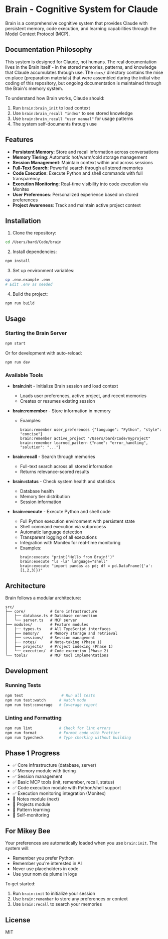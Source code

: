# Brain - Cognitive System for Claude

Brain is a comprehensive cognitive system that provides Claude with persistent memory, code execution, and learning capabilities through the Model Context Protocol (MCP).

## Documentation Philosophy

This system is designed for Claude, not humans. The real documentation lives in the Brain itself - in the stored memories, patterns, and knowledge that Claude accumulates through use. The `docs/` directory contains the mise en place (preparation materials) that were assembled during the initial vibe coding of this repository, but ongoing documentation is maintained through the Brain's memory system.

To understand how Brain works, Claude should:
1. Run `brain:brain_init` to load context
2. Use `brain:brain_recall "index"` to see stored knowledge
3. Use `brain:brain_recall "user manual"` for usage patterns
4. The system self-documents through use

## Features

- **Persistent Memory**: Store and recall information across conversations
- **Memory Tiering**: Automatic hot/warm/cold storage management
- **Session Management**: Maintain context within and across sessions
- **Full-Text Search**: Powerful search through all stored memories
- **Code Execution**: Execute Python and shell commands with full transparency
- **Execution Monitoring**: Real-time visibility into code execution via Monitex
- **User Preferences**: Personalized experience based on stored preferences
- **Project Awareness**: Track and maintain active project context

## Installation

1. Clone the repository:
```bash
cd /Users/bard/Code/brain
```

2. Install dependencies:
```bash
npm install
```

3. Set up environment variables:
```bash
cp .env.example .env
# Edit .env as needed
```

4. Build the project:
```bash
npm run build
```

## Usage

### Starting the Brain Server

```bash
npm start
```

Or for development with auto-reload:
```bash
npm run dev
```

### Available Tools

- **brain:init** - Initialize Brain session and load context
  - Loads user preferences, active project, and recent memories
  - Creates or resumes existing session

- **brain:remember** - Store information in memory
  - Examples:
    ```
    brain:remember user_preferences {"language": "Python", "style": "concise"}
    brain:remember active_project "/Users/bard/Code/myproject"
    brain:remember learned_pattern {"name": "error_handling", "solution": "..."}
    ```

- **brain:recall** - Search through memories
  - Full-text search across all stored information
  - Returns relevance-scored results

- **brain:status** - Check system health and statistics
  - Database health
  - Memory tier distribution
  - Session information

- **brain:execute** - Execute Python and shell code
  - Full Python execution environment with persistent state
  - Shell command execution via subprocess
  - Automatic language detection
  - Transparent logging of all executions
  - Integration with Monitex for real-time monitoring
  - Examples:
    ```
    brain:execute "print('Hello from Brain!')"
    brain:execute "ls -la" language="shell"
    brain:execute "import pandas as pd; df = pd.DataFrame({'a': [1,2,3]})"
    ```

## Architecture

Brain follows a modular architecture:

```
src/
├── core/           # Core infrastructure
│   ├── database.ts # Database connection
│   └── server.ts   # MCP server
├── modules/        # Feature modules
│   ├── types.ts    # All TypeScript interfaces
│   ├── memory/     # Memory storage and retrieval
│   ├── sessions/   # Session management
│   ├── notes/      # Note-taking (Phase 1)
│   ├── projects/   # Project indexing (Phase 1)
│   └── execution/  # Code execution (Phase 2)
└── tools/          # MCP tool implementations
```

## Development

### Running Tests

```bash
npm test                 # Run all tests
npm run test:watch      # Watch mode
npm run test:coverage   # Coverage report
```

### Linting and Formatting

```bash
npm run lint            # Check for lint errors
npm run format          # Format code with Prettier
npm run typecheck       # Type checking without building
```

## Phase 1 Progress

- ✅ Core infrastructure (database, server)
- ✅ Memory module with tiering
- ✅ Session management
- ✅ Basic MCP tools (init, remember, recall, status)
- ✅ Code execution module with Python/shell support
- ✅ Execution monitoring integration (Monitex)
- 🔲 Notes module (next)
- 🔲 Projects module
- 🔲 Pattern learning
- 🔲 Self-monitoring

## For Mikey Bee

Your preferences are automatically loaded when you use `brain:init`. The system will:
- Remember you prefer Python
- Remember you're interested in AI
- Never use placeholders in code
- Use your nom de plume in logs

To get started:
1. Run `brain:init` to initialize your session
2. Use `brain:remember` to store any preferences or context
3. Use `brain:recall` to search your memories

## License

MIT
